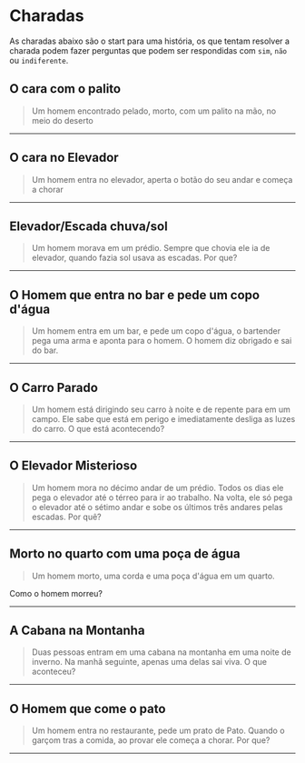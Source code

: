 # Charadas

As charadas abaixo são o start para uma história, os que tentam resolver a charada podem fazer perguntas que podem ser respondidas com `sim`, `não` ou `indiferente`.



## O cara com o palito

> Um homem encontrado pelado, morto, com um palito na mão, no meio do deserto

<!--
  HISTÓRIA COMPLETA:
-->

********



## O cara no Elevador 

> Um homem entra no elevador, aperta o botão do seu andar e começa a chorar

<!--
  HISTÓRIA COMPLETA:
  O homem entra no elevador, e aperta o botão do seu andar, quando percebe que o prédio está sem energia elétrica.
  Sabendo que sua esposa está no apartamento, respirando por aparelhos, se dá conta de que ela está morta.
-->

********



## Elevador/Escada chuva/sol

> Um homem morava em um prédio. Sempre que chovia ele ia de elevador, quando fazia sol usava as escadas. Por que?

<!--
  HISTÓRIA COMPLETA:
  O homem era muito baixo, só alcançava o botão do elevador quando tinha um guarda-chuva.
-->

********


## O Homem que entra no bar e pede um copo d'água

> Um homem entra em um bar, e pede um copo d'água, o bartender pega uma arma e aponta para o homem. O homem diz obrigado e sai do bar.

<!--
  HISTÓRIA COMPLETA:
  O desfecho dessa charada é que o homem tinha soluços.
  Ele entrou no bar e pediu um copo d'água para tentar se livrar dos soluços.
  O bartender, percebendo isso, pegou uma arma e apontou para o homem para assustá-lo.
  O susto fez os soluços do homem pararem, e por isso ele disse "obrigado" e saiu do bar.
-->

********


## O Carro Parado

> Um homem está dirigindo seu carro à noite e de repente para em um campo. Ele sabe que está em perigo e imediatamente desliga as luzes do carro. O que está acontecendo?

<!--
  HISTÓRIA COMPLETA:
  O homem está participando de uma guerra.
  Ele percebe que está em uma área de bombardeio.
  Para evitar ser detectado por aviões inimigos, ele desliga as luzes do carro.
-->

********

## O Elevador Misterioso

> Um homem mora no décimo andar de um prédio. Todos os dias ele pega o elevador até o térreo para ir ao trabalho. Na volta, ele só pega o elevador até o sétimo andar e sobe os últimos três andares pelas escadas. Por quê?

<!--
  HISTÓRIA COMPLETA:
  O homem é anão.
  Ele só consegue alcançar o botão do sétimo andar no elevador.
  Para ir até o décimo andar, ele precisa subir os últimos três andares pelas escadas.
-->

********


## Morto no quarto com uma poça de água

> Um homem morto, uma corda e uma poça d'água em um quarto.

Como o homem morreu?

<!--
  HISTÓRIA COMPLETA:
  O homem subiu em um grande cubo de gelo, amarrou a corda e esperou que derretesse para se enforcar.
-->

********


## A Cabana na Montanha

> Duas pessoas entram em uma cabana na montanha em uma noite de inverno. Na manhã seguinte, apenas uma delas sai viva. O que aconteceu?

<!--
  HISTÓRIA COMPLETA:
  As duas pessoas eram alpinistas.
  Elas entraram na cabana para se abrigar de uma tempestade.
  Durante a noite, uma delas morreu devido à hipotermia.
  A outra sobreviveu e saiu da cabana na manhã seguinte para buscar ajuda.
-->

********


## O Homem que come o pato

> Um homem entra no restaurante, pede um prato de Pato. Quando o garçom tras a comida, ao provar ele começa a chorar. Por que?

<!--
  HISTÓRIA COMPLETA:
  O homem vai a um cruzeiro com sua esposa e durante a viagem o navio afunda. Todos são socorridos e são levados para uma ilha, com excessão da esposa.
  Na ilha, é servido um prato de carne de Pato, enquanto aguardam resgate para voltar para casa.
  Quando volta a sua cidade, ainda sem saber do paradeiro de sua esposa, o homem resolve ir a um restaurante provar um prato de carne de pato.
  Quando prova, percebe que o sabor é totalmente diferente do provado na ilha, e se dá conta de que todos naquela refeição comeram sua esposa.
-->

********

